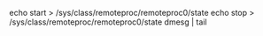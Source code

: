 echo start > /sys/class/remoteproc/remoteproc0/state
echo stop > /sys/class/remoteproc/remoteproc0/state
dmesg | tail